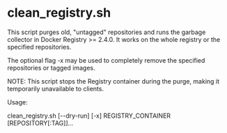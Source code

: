 # clean_registry.sh

This script purges old, "untagged" repositories and runs the garbage collector in Docker Registry >= 2.4.0.  It works on the whole registry or the specified repositories.

The optional flag -x may be used to completely remove the specified repositories or tagged images.

NOTE: This script stops the Registry container during the purge, making it temporarily unavailable to clients.

Usage:

clean_registry.sh [--dry-run] [-x] REGISTRY_CONTAINER [REPOSITORY[:TAG]]...
